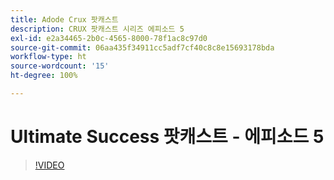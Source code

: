 ```yaml
---
title: Adode Crux 팟캐스트
description: CRUX 팟캐스트 시리즈 에피소드 5
exl-id: e2a34465-2b0c-4565-8000-78f1ac8c97d0
source-git-commit: 06aa435f34911cc5adf7cf40c8c8e15693178bda
workflow-type: ht
source-wordcount: '15'
ht-degree: 100%

---
```


# Ultimate Success 팟캐스트 - 에피소드 5

>[!VIDEO](https://video.tv.adobe.com/v/3428867?quality=12learn=on)

